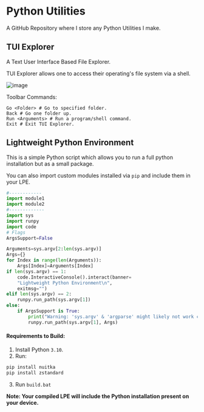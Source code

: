 # Python Utilities
A GitHub Repository where I store any Python Utilities I make.

## TUI Explorer
A Text User Interface Based File Explorer.

TUI Explorer allows one to access their operating's file system via a shell.

![image](https://user-images.githubusercontent.com/41850963/154333672-3d68f169-e12a-4c13-80d9-e8ec0d2846d0.png)

Toolbar Commands:
```
Go <Folder> # Go to specified folder.
Back # Go one folder up.
Run <Arguments> # Run a program/shell command.
Exit # Exit TUI Explorer.
```


## Lightweight Python Environment
This is a simple Python script which allows you to run a full python installation but as a small package.       

You can also import custom modules installed via `pip` and include them in your LPE.
```py
#------------
import module1
import module2
#-------------
import sys
import runpy
import code
# Flags
ArgsSupport=False

Arguments=sys.argv[2:len(sys.argv)]
Args={}
for Index in range(len(Arguments)):
    Args[Index]=Arguments[Index]
if len(sys.argv) == 1: 
    code.InteractiveConsole().interact(banner=
    "Lightweight Python Environment\n", 
    exitmsg="")
elif len(sys.argv) == 2:
    runpy.run_path(sys.argv[1])
else:
    if ArgsSupport is True:
        print("Warning: 'sys.argv' & 'argparse' might likely not work correctly.\n")
        runpy.run_path(sys.argv[1], Args)  
```    

#### Requirements to Build:
1. Install Python `3.10`.
2. Run:
```ps
pip install nuitka
pip install zstandard
```
3. Run `build.bat`

**Note: Your compiled LPE will include the Python installation present on your device.**

